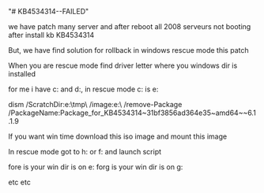 "# KB4534314--FAILED" 

we have patch many server and after reboot all 2008 serveurs not booting after install kb KB4534314

But, we have find solution for rollback in windows rescue mode this patch

When you are rescue mode find driver letter where you windows dir is installed 

for me i have c: and d:, in rescue mode c: is e:

dism /ScratchDir:e:\tmp\ /image:e:\ /remove-Package /PackageName:Package_for_KB4534314~31bf3856ad364e35~amd64~~6.1.1.9 

If you want win time download this iso image and mount this image

In rescue mode got to h: or f: and launch script

fore is your win dir is on e: 
forg is your win dir is on g:

etc etc  
